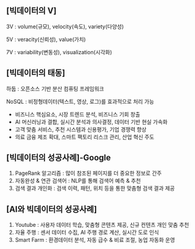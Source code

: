 ## [빅데이터의 V]

3V : volume(규모), velocity(속도), variety(다양성)

5V : veracity(신뢰성), value(가치)

7V : variability(변동성), visualization(시각화)

## [빅데이터의 태동]

하둡 : 오픈소스 기반 분산 컴퓨팅 프레임워크

NoSQL : 비정형데이터(텍스트, 영상, 로그)를 효과적으로 처리 가능

- 비즈니스 핵심요소, 시장 트렌드 분석, 비즈니스 기회 창출
- AI 머신러닝과 결합, 실시간 분석과 의사결정, 데이터 기반 현실 가속화
- 고객 맞춤 서비스, 추천 시스템과 신용평가, 기업 경쟁력 향상
- 의료 금융 제조 확대, 스마트 팩토리 리스크 관리, 산업 혁신 주도


## [빅데이터의 성공사례]-Google

1. PageRank 알고리즘 : 많이 참조된 페이지를 더 중요한 정보로 간주
2. 자동완성 & 연관 검색어 : NLP를 통해 검색어 예측 & 추천
3. 검색 결과 개인화 : 검색 이력, 패턴, 위치 등을 통한 맞춤형 검색 결과 제공


## [AI와 빅데이터의 성공사례]

1. Youtube : 사용자 데이터 학습, 맞춤형 콘텐츠 제공, 신규 컨텐츠 개인 맞춤 추천
2. 자율 주행 : 센서 데이터 수집, AI 주행 경로 계산, 실시간 도로 인식
3. Smart Farm : 환경데이터 분석, 자동 급수 & 비료 조절, 농업 자동화 운영
